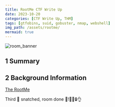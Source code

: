 ```yaml
---
title: RootMe CTF Write Up
date: 2023-10-20
categories: [CTF Write Up, THM]
tags: [gtfobins, suid, gobuster, nmap, webshell]
img_path: /assets/rootme/
mermaid: true
---
```


![room_banner](room_banner.png)

## 1 Summary



## 2 Background Information

[The RootMe](https://tryhackme.com/room/rrootme) 






Third 🚩 snatched, room done 🍻!🏃🎉🔒👌
